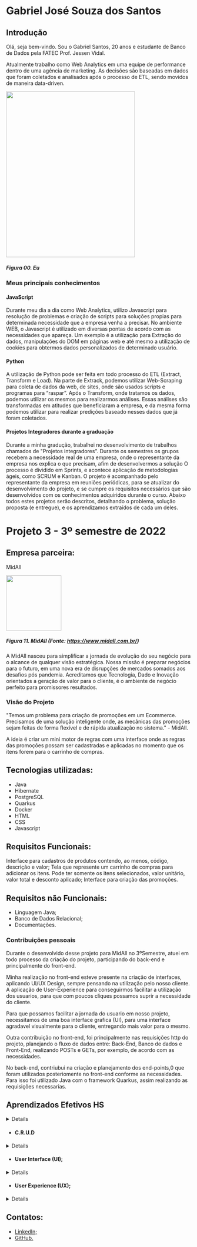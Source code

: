# Gabriel José Souza dos Santos

## Introdução

Olá, seja bem-vindo. Sou o Gabriel Santos, 20 anos e estudante de Banco de Dados pela FATEC Prof. Jessen Vidal. 

Atualmente trabalho como Web Analytics em uma equipe de performance dentro de uma agência de marketing. As decisões são baseadas em dados que foram coletados e analisados após o processo de ETL, sendo movidos de maneira data-driven.<br/>

<img src="https://user-images.githubusercontent.com/48994698/190278536-70fb9cac-daac-4ac2-ae46-cbdba49da90b.jpg" height="450" width="350"/>


##### *Figura 00. Eu*

### Meus principais conhecimentos

#### JavaScript
Durante meu dia a dia como Web Analytics, utilizo Javascript para resolução de problemas e criação de scripts para soluções propias para determinada necessidade que a empresa venha a precisar. No ambiente WEB, o Javascript é utilizado em diversas pontas de acordo com as necessidades que apareça. Um exemplo é a utilização para Extração do dados, manipulações do DOM em páginas web e até mesmo a utilização de cookies para obtermos dados personalizados de determinado usuário.

#### Python
A utilização de Python pode ser feita em todo processo do ETL (Extract, Transform e Load). Na parte de Extrack, podemos utilizar Web-Scraping para coleta de dados da web, de sites, onde são usados scripts e programas para “raspar”. Após o Transform, onde tratamos os dados, podemos utilizar os mesmos para realizarmos análises. Essas análises são transformadas em atitudes que beneficiaram a empresa, e da mesma forma podemos utilizar para realizar predições baseado nesses dados que já foram coletados.

#### Projetos Integradores durante a graduação 
Durante a minha gradução, trabalhei no desenvolvimento de trabalhos chamados de "Projetos integradores". Durante os semestres os grupos recebem a necessidade real de uma empresa, onde o representante da empresa nos explica o que precisam, afim de desenvolvermos a solução
O processo é dividido em Sprints, e acontece aplicação de metodologias ágeis, como SCRUM e Kanban.
O projeto é acompanhado pelo representante da empresa em reuniões periódicas, para se atualizar do desenvolvimento do projeto, e se cumpre os requisitos necessários que são desenvolvidos com os conhecimentos adquiridos durante o curso. Abaixo todos estes projetos serão descritos, detalhando o problema, solução proposta (e entregue), e os aprendizamos extraídos de cada um deles.


# Projeto 3 - 3º semestre de 2022
## Empresa parceira:
MidAll

<img src="https://user-images.githubusercontent.com/80851038/163725778-498ec2e9-e8eb-45cf-a586-848e5bb1dd97.png" height="150"/>

##### *Figura 11. MidAll (Fonte: https://www.midall.com.br/)*

A MidAll nasceu para simplificar a jornada de evolução do seu negócio para o alcance de qualquer visão estratégica. Nossa missão é preparar negócios para o futuro,  em uma nova era de disrupções de mercados somados aos desafios pós pandemia. Acreditamos que Tecnologia, Dado e Inovação orientados a geração de valor para o cliente, é o ambiente de negócio perfeito para promissores resultados.

### Visão do Projeto

"Temos um problema para criação de promoções em um Ecommerce. Precisamos de uma solução inteligente onde, as mecânicas das promoções sejam feitas de forma flexível e de rápida atualização no sistema." - MidAll.

A ideia é criar um mini motor de regras com uma interface onde as regras das promoções possam ser cadastradas e aplicadas no momento que os itens forem para o carrinho de compras.


## Tecnologias utilizadas:
- Java <br/>
- Hibernate <br/>
- PostgreSQL <br/>
- Quarkus <br/>
- Docker <br/>
- HTML <br/>
- CSS <br/>
- Javascript <br/>

## Requisitos Funcionais:
Interface para cadastros de produtos contendo, ao menos, código, descrição e valor;
Tela que represente um carrinho de compras para adicionar os itens. Pode ter somente os itens selecionados, valor unitário, valor total e desconto aplicado;
Interface para criação das promoções.

## Requisitos não Funcionais:
- Linguagem Java;
- Banco de Dados Relacional;
- Documentações.

### Contribuições pessoais
Durante o desenvolvido desse projeto para MidAll no 3ºSemestre, atuei em todo processo da criação do projeto, participando do back-end e principalmente do front-end.

Minha realização no front-end esteve presente na criação de interfaces, aplicando UI/UX Design, sempre pensando na utilização pelo nosso cliente. A aplicação de User-Experience para conseguirmos facilitar a utilização dos usuarios, para que com poucos cliques possamos suprir a necessidade do cliente. 

Para que possamos facilitar a jornada do usuario em nosso projeto, necessitamos de uma boa interface grafica (UI), para uma interface agradavel visualmente para o cliente, entregando mais valor para o mesmo. 

Outra contribuição no front-end, foi principalmente nas requisições http do projeto, planejando o fluxo de dados entre: Back-End, Banco de dados e Front-End, realizando POSTs e GETs, por exemplo, de acordo com as necessidades. 

No back-end, contriubui na criação e planejamento dos end-points,0 que foram utilizados posteriomente no front-end conforme as necessidades. Para isso foi utilizado Java com o framework Quarkus, assim realizando as requisições necessarias. 

## Aprendizados Efetivos HS
<details>
  - #### Arquitetura Rest<br>
  A arquitetura REST permite realizar a comunicação, a mesma realiza e estabelece uma conexão TCP/IP com o servidor de destino, e envia uma requisição GET HTTP, com o endereço buscado. Sendo assim podemos trabalhar com requisições HTTP;
</details>

- #### C.R.U.D<br>
<details>
   **Create:** Trata-se do conceito de criação, registro ou cadastro de informações e dados; <p> 
   **Read:** É o ato de consultar os dados em determinado end-points;<p>
   **Update:** Update é aplicado quando você, que é dono dos dados ou tem permissão para editá-los, atualiza as informações que julgar necessárias;<p>
   **Delete:** Trata-se de uma ação de remoção de dados a partir do operador do sistema;<p>
 </details>

- #### User Interface (UI);<br>
<details>
 **UI**, cuida da parte em que o usuário interage com um site (no caso do designda pagina), layout. O UI, ou User Interface, é um termo comumente utilizado para explicar como serão feitas as interações entre pessoas e softwares ou aplicativos. A escolha de um botão ou até mesmo a posição do mesmo, influencia totalmente na utilização do usuario e sua fluidez 
 </details>

- #### User Experience (UX);<br>
<details>
   **UX**, trata-se do cuidado com a Experiencia do Usuario na plataforma, no caso a aplicação WEB. Com isso, pensamos na melhor forma do nosso usuario cliente utilizar nossa aplicação, que no final das contas é um produto para o mesmo. No cas, utilizando boas praticas de UX, vamos olhar para nossa aplicação de maneira que podemos simplificar seu uso. O usuario deve tomar o menor numero de ações possiveis para alcançar determinado objetivo
</details>

## Contatos:

- [LinkedIn;](https://www.linkedin.com/in/gabriel-santos-87922b170/)
- [GitHub.](https://github.com/gabrieljssantos) 
